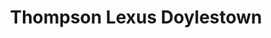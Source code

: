 ---
title: "Thompson Lexus Doylestown"
url: /doylestown/thompson-lexus-doylestown/
shop: Autohaus
---